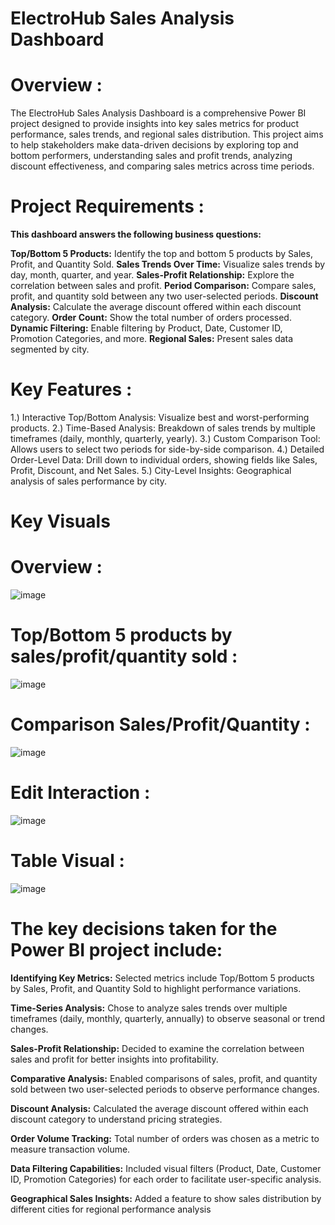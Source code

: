 # ElectroHub Sales Analysis Dashboard

# Overview : 

The ElectroHub Sales Analysis Dashboard is a comprehensive Power BI project designed to provide insights into key sales metrics for product performance, sales trends, and regional sales distribution. This project aims to help stakeholders make data-driven decisions by exploring top and bottom performers, understanding sales and profit trends, analyzing discount effectiveness, and comparing sales metrics across time periods.

# Project Requirements :

**This dashboard answers the following business questions:**

**Top/Bottom 5 Products:** Identify the top and bottom 5 products by Sales, Profit, and Quantity Sold.
**Sales Trends Over Time:** Visualize sales trends by day, month, quarter, and year.
**Sales-Profit Relationship:** Explore the correlation between sales and profit.
**Period Comparison:** Compare sales, profit, and quantity sold between any two user-selected periods.
**Discount Analysis:** Calculate the average discount offered within each discount category.
**Order Count:** Show the total number of orders processed.
**Dynamic Filtering:** Enable filtering by Product, Date, Customer ID, Promotion Categories, and more.
**Regional Sales:** Present sales data segmented by city.

# Key Features : 

1.) Interactive Top/Bottom Analysis: Visualize best and worst-performing products.
2.) Time-Based Analysis: Breakdown of sales trends by multiple timeframes (daily, monthly, quarterly, yearly).
3.) Custom Comparison Tool: Allows users to select two periods for side-by-side comparison.
4.) Detailed Order-Level Data: Drill down to individual orders, showing fields like Sales, Profit, Discount, and Net Sales.
5.) City-Level Insights: Geographical analysis of sales performance by city.

# Key Visuals

# Overview :

![image](https://github.com/user-attachments/assets/34a454ee-db40-4289-b184-5d98246cb9c8)


# Top/Bottom 5 products by sales/profit/quantity sold :

![image](https://github.com/user-attachments/assets/9918d983-0350-49df-bb3a-b23cbd510c2f)


# Comparison Sales/Profit/Quantity :

![image](https://github.com/user-attachments/assets/953c42df-c6a8-42b7-9d52-6130248d8ba3)


# Edit Interaction :

![image](https://github.com/user-attachments/assets/f82c978d-29f4-4fdf-8130-37acded6c920)


# Table Visual : 

![image](https://github.com/user-attachments/assets/394be0df-5bb6-4077-b886-61267fd193cf)

# The key decisions taken for the Power BI project include:

**Identifying Key Metrics:**  Selected metrics include Top/Bottom 5 products by Sales, Profit, and Quantity Sold to highlight performance variations.

**Time-Series Analysis:** Chose to analyze sales trends over multiple timeframes (daily, monthly, quarterly, annually) to observe seasonal or trend changes.

**Sales-Profit Relationship:** Decided to examine the correlation between sales and profit for better insights into profitability.

**Comparative Analysis:** Enabled comparisons of sales, profit, and quantity sold between two user-selected periods to observe performance changes.

**Discount Analysis:** Calculated the average discount offered within each discount category to understand pricing strategies.

**Order Volume Tracking:** Total number of orders was chosen as a metric to measure transaction volume.

**Data Filtering Capabilities:** Included visual filters (Product, Date, Customer ID, Promotion Categories) for each order to facilitate user-specific analysis.

**Geographical Sales Insights:** Added a feature to show sales distribution by different cities for regional performance analysis

